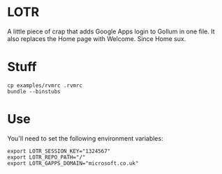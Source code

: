 # LOTR
A little piece of crap that adds Google Apps login to Gollum in one file. It also replaces the Home page with Welcome. Since Home sux.

# Stuff

    cp examples/rvmrc .rvmrc
    bundle --binstubs

# Use

You'll need to set the following environment variables:

    export LOTR_SESSION_KEY="1324567"
    export LOTR_REPO_PATH="/"
    export LOTR_GAPPS_DOMAIN="microsoft.co.uk"